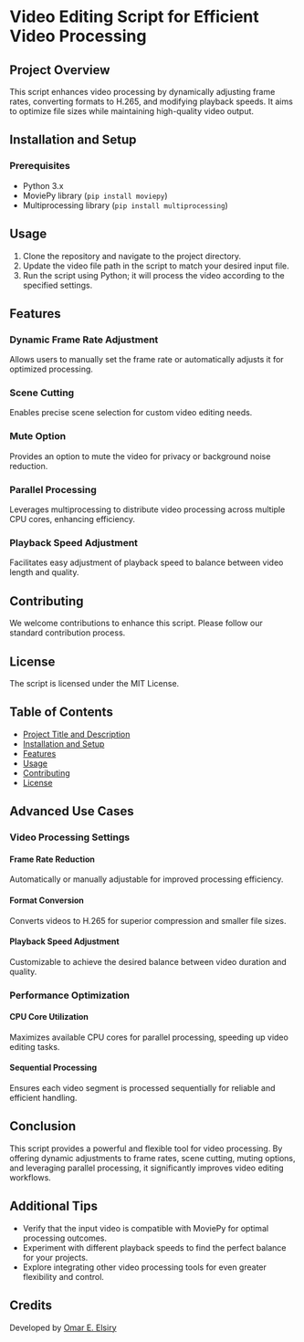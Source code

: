 # Video Editing Script for Efficient Video Processing

## Project Overview
This script enhances video processing by dynamically adjusting frame rates, converting formats to H.265, and modifying playback speeds. It aims to optimize file sizes while maintaining high-quality video output.

## Installation and Setup

### Prerequisites
- Python 3.x
- MoviePy library (`pip install moviepy`)
- Multiprocessing library (`pip install multiprocessing`)

## Usage

1. Clone the repository and navigate to the project directory.
2. Update the video file path in the script to match your desired input file.
3. Run the script using Python; it will process the video according to the specified settings.

## Features

### Dynamic Frame Rate Adjustment
Allows users to manually set the frame rate or automatically adjusts it for optimized processing.

### Scene Cutting
Enables precise scene selection for custom video editing needs.

### Mute Option
Provides an option to mute the video for privacy or background noise reduction.

### Parallel Processing
Leverages multiprocessing to distribute video processing across multiple CPU cores, enhancing efficiency.

### Playback Speed Adjustment
Facilitates easy adjustment of playback speed to balance between video length and quality.

## Contributing

We welcome contributions to enhance this script. Please follow our standard contribution process.

## License
The script is licensed under the MIT License.

## Table of Contents
- [Project Title and Description](#project-overview)
- [Installation and Setup](#installation-and-setup)
- [Features](#features)
- [Usage](#usage)
- [Contributing](#contributing)
- [License](#license)

## Advanced Use Cases

### Video Processing Settings

#### Frame Rate Reduction
Automatically or manually adjustable for improved processing efficiency.

#### Format Conversion
Converts videos to H.265 for superior compression and smaller file sizes.

#### Playback Speed Adjustment
Customizable to achieve the desired balance between video duration and quality.

### Performance Optimization

#### CPU Core Utilization
Maximizes available CPU cores for parallel processing, speeding up video editing tasks.

#### Sequential Processing
Ensures each video segment is processed sequentially for reliable and efficient handling.

## Conclusion
This script provides a powerful and flexible tool for video processing. By offering dynamic adjustments to frame rates, scene cutting, muting options, and leveraging parallel processing, it significantly improves video editing workflows.

## Additional Tips
- Verify that the input video is compatible with MoviePy for optimal processing outcomes.
- Experiment with different playback speeds to find the perfect balance for your projects.
- Explore integrating other video processing tools for even greater flexibility and control.

## Credits
Developed by [Omar E. Elsiry](https://github.com/OmarElsiry)
